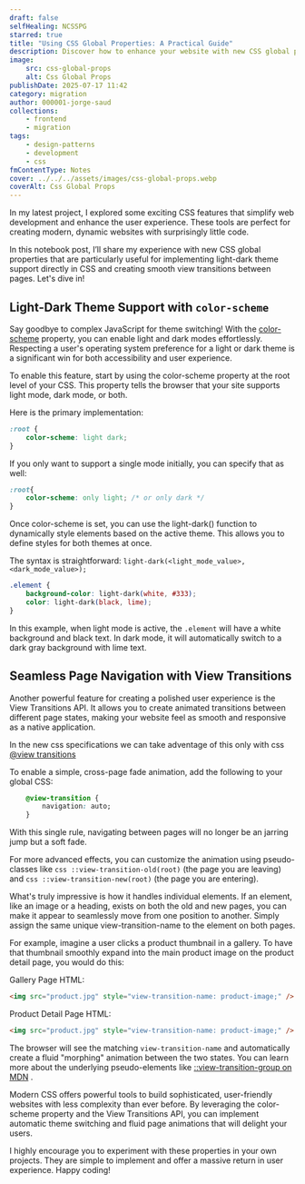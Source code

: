 ```yaml
---
draft: false
selfHealing: NCSSPG
starred: true
title: "Using CSS Global Properties: A Practical Guide"
description: Discover how to enhance your website with new CSS global properties for theme support and smooth transitions, simplifying web development.
image:
    src: css-global-props
    alt: Css Global Props
publishDate: 2025-07-17 11:42
category: migration
author: 000001-jorge-saud
collections:
    - frontend
    - migration
tags:
    - design-patterns
    - development
    - css
fmContentType: Notes
cover: ../../../assets/images/css-global-props.webp
coverAlt: Css Global Props
---
```

In my latest project, I explored some exciting CSS features that simplify web development and enhance the user experience. These tools are perfect for creating modern, dynamic websites with surprisingly little code.

In this notebook post, I’ll share my experience with new CSS global properties that are particularly useful for implementing light-dark theme support directly in CSS and creating smooth view transitions between pages. Let's dive in!


## Light-Dark Theme Support with ```color-scheme```

Say goodbye to complex JavaScript for theme switching! With the [color-scheme](https://developer.mozilla.org/en-US/docs/Web/CSS/color-scheme) property, you can enable light and dark modes effortlessly. Respecting a user's operating system preference for a light or dark theme is a significant win for both accessibility and user experience.

To enable this feature, start by using the color-scheme property at the root level of your CSS. This property tells the browser that your site supports light mode, dark mode, or both.

Here is the primary implementation:

```css
:root {
    color-scheme: light dark;
}
``` 
If you only want to support a single mode initially, you can specify that as well:

```css
:root{
    color-scheme: only light; /* or only dark */
}
``` 


Once color-scheme is set, you can use the light-dark() function to dynamically style elements based on the active theme. This allows you to define styles for both themes at once.

The syntax is straightforward: ```light-dark(<light_mode_value>, <dark_mode_value>);```

```css
.element {
    background-color: light-dark(white, #333);
    color: light-dark(black, lime);
}
```

In this example, when light mode is active, the ```.element``` will have a white background and black text. In dark mode, it will automatically switch to a dark gray background with lime text.



## Seamless Page Navigation with View Transitions

Another powerful feature for creating a polished user experience is the View Transitions API. It allows you to create animated transitions between different page states, making your website feel as smooth and responsive as a native application.

In the new css specifications we can take adventage of this only with css [@view transitions](https://developer.mozilla.org/en-US/docs/Web/CSS/@view-transition)

To enable a simple, cross-page fade animation, add the following to your global CSS:

```css
    @view-transition {
		navigation: auto;
	}
```

With this single rule, navigating between pages will no longer be an jarring jump but a soft fade.

For more advanced effects, you can customize the animation using pseudo-classes like ```css ::view-transition-old(root)``` (the page you are leaving) and ```css ::view-transition-new(root)``` (the page you are entering).

What's truly impressive is how it handles individual elements. If an element, like an image or a heading, exists on both the old and new pages, you can make it appear to seamlessly move from one position to another. Simply assign the same unique view-transition-name to the element on both pages.

For example, imagine a user clicks a product thumbnail in a gallery. To have that thumbnail smoothly expand into the main product image on the product detail page, you would do this:

Gallery Page HTML:

```html
<img src="product.jpg" style="view-transition-name: product-image;" />
```

Product Detail Page HTML:

```html
<img src="product.jpg" style="view-transition-name: product-image;" />
```
The browser will see the matching ```view-transition-name``` and automatically create a fluid "morphing" animation between the two states. You can learn more about the underlying pseudo-elements like [::view-transition-group on MDN](https://developer.mozilla.org/en-US/docs/Web/CSS/::view-transition-group) .

Modern CSS offers powerful tools to build sophisticated, user-friendly websites with less complexity than ever before. By leveraging the color-scheme property and the View Transitions API, you can implement automatic theme switching and fluid page animations that will delight your users.

I highly encourage you to experiment with these properties in your own projects. They are simple to implement and offer a massive return in user experience. Happy coding!
